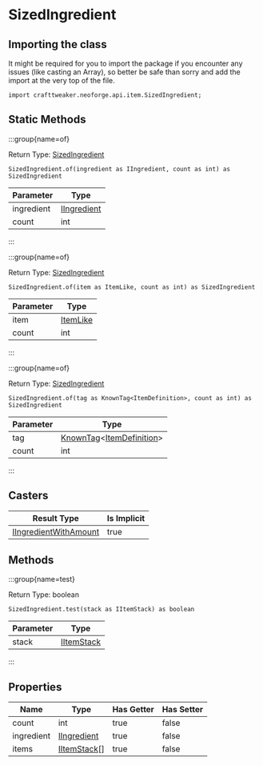 # SizedIngredient

## Importing the class

It might be required for you to import the package if you encounter any issues (like casting an Array), so better be safe than sorry and add the import at the very top of the file.
```zenscript
import crafttweaker.neoforge.api.item.SizedIngredient;
```


## Static Methods

:::group{name=of}

Return Type: [SizedIngredient](/neoforge/api/ingredient/SizedIngredient)

```zenscript
SizedIngredient.of(ingredient as IIngredient, count as int) as SizedIngredient
```

| Parameter  |                        Type                        |
|------------|----------------------------------------------------|
| ingredient | [IIngredient](/vanilla/api/ingredient/IIngredient) |
| count      | int                                                |


:::

:::group{name=of}

Return Type: [SizedIngredient](/neoforge/api/ingredient/SizedIngredient)

```zenscript
SizedIngredient.of(item as ItemLike, count as int) as SizedIngredient
```

| Parameter |                  Type                   |
|-----------|-----------------------------------------|
| item      | [ItemLike](/vanilla/api/world/ItemLike) |
| count     | int                                     |


:::

:::group{name=of}

Return Type: [SizedIngredient](/neoforge/api/ingredient/SizedIngredient)

```zenscript
SizedIngredient.of(tag as KnownTag<ItemDefinition>, count as int) as SizedIngredient
```

| Parameter |                                                 Type                                                 |
|-----------|------------------------------------------------------------------------------------------------------|
| tag       | [KnownTag](/vanilla/api/tag/type/KnownTag)&lt;[ItemDefinition](/vanilla/api/item/ItemDefinition)&gt; |
| count     | int                                                                                                  |


:::

## Casters

|                              Result Type                               | Is Implicit |
|------------------------------------------------------------------------|-------------|
| [IIngredientWithAmount](/vanilla/api/ingredient/IIngredientWithAmount) | true        |

## Methods

:::group{name=test}

Return Type: boolean

```zenscript
SizedIngredient.test(stack as IItemStack) as boolean
```

| Parameter |                    Type                    |
|-----------|--------------------------------------------|
| stack     | [IItemStack](/vanilla/api/item/IItemStack) |


:::


## Properties

|    Name    |                        Type                        | Has Getter | Has Setter |
|------------|----------------------------------------------------|------------|------------|
| count      | int                                                | true       | false      |
| ingredient | [IIngredient](/vanilla/api/ingredient/IIngredient) | true       | false      |
| items      | [IItemStack](/vanilla/api/item/IItemStack)[]       | true       | false      |

